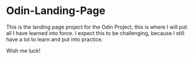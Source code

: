 # Odin-Landing-Page
This is the landing page project for the Odin Project, this is where I will put all I have learned into force. I expect this to be challenging, because I still have a lot to learn and put into practice. 

Wish me luck!
